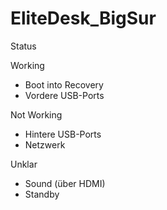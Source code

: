 # EliteDesk_BigSur

Status

Working
- Boot into Recovery
- Vordere USB-Ports

Not Working
- Hintere USB-Ports
- Netzwerk

Unklar
- Sound (über HDMI)
- Standby
